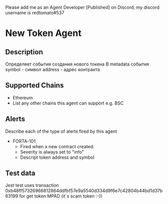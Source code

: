 Please add me as an Agent Developer [Published] on Discord, my discord username is redtomato#537

# New Token Agent

## Description
Определяет события создания нового токена 
В metadata события
symbol - символ
address - адрес контракта

## Supported Chains

- Ethereum
- List any other chains this agent can support e.g. BSC

## Alerts

Describe each of the type of alerts fired by this agent

- FORTA-101
  - Fired when a new contract created. 
  - Severity is always set to "info" 
  - Descript token address and symbol

## Test data

Jest test uses transaction 0xb48ff57326966812864ddfbf57e9a5540d334d9f6e7c42804b44bd1d37b63199 for get token MPAD (it`s scam token :-))
